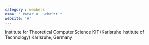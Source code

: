 ```yaml
---
category : members
name: " Peter H. Schmitt " 
website: '#'
---
```

Institute for Theoretical Computer Science
KIT (Karlsruhe Institute of Technology)
Karlsruhe, Germany

